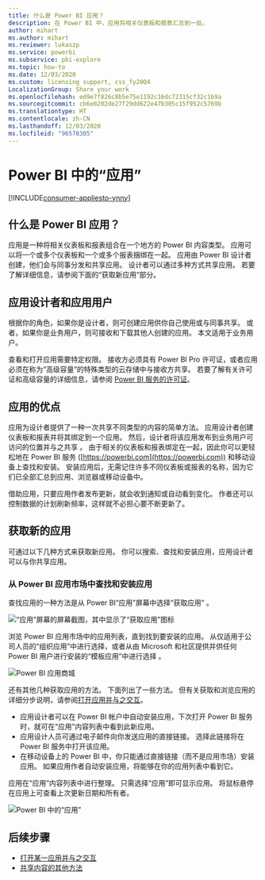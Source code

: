 ```yaml
---
title: 什么是 Power BI 应用？
description: 在 Power BI 中，应用将相关仪表板和报表汇总到一处。
author: mihart
ms.author: mihart
ms.reviewer: lukaszp
ms.service: powerbi
ms.subservice: pbi-explore
ms.topic: how-to
ms.date: 12/03/2020
ms.custom: licensing support, css_fy20Q4
LocalizationGroup: Share your work
ms.openlocfilehash: ed9e7f826c8b5e75e1192c16dc72315cf32c1b9a
ms.sourcegitcommit: cb6e0202de27f29dd622e47b305c15f952c5769b
ms.translationtype: HT
ms.contentlocale: zh-CN
ms.lasthandoff: 12/03/2020
ms.locfileid: "96578305"
---
```

# <a name="apps-in-power-bi"></a>Power BI 中的“应用”

[!INCLUDE[consumer-appliesto-ynny](../includes/consumer-appliesto-ynny.md)]


## <a name="what-is-a-power-bi-app"></a>什么是 Power BI 应用？
应用是一种将相关仪表板和报表组合在一个地方的 Power BI 内容类型。 应用可以将一个或多个仪表板和一个或多个报表捆绑在一起。 应用由 Power BI 设计者创建，他们会与同事分发和共享应用。 设计者可以通过多种方式共享应用。 若要了解详细信息，请参阅下面的“获取新应用”部分。 


## <a name="app-designers-and-app-users"></a>应用设计者和应用用户 
根据你的角色，如果你是设计者，则可创建应用供你自己使用或与同事共享。 或者，如果你是业务用户，则可接收和下载其他人创建的应用。 本文适用于业务用户。

查看和打开应用需要特定权限。 接收方必须具有 Power BI Pro 许可证，或者应用必须在称为“高级容量”的特殊类型的云存储中与接收方共享。 若要了解有关许可证和高级容量的详细信息，请参阅 [Power BI 服务的许可证](end-user-license.md)。

## <a name="advantages-of-apps"></a>应用的优点
应用为设计者提供了一种一次共享不同类型的内容的简单方法。 应用设计者创建仪表板和报表并将其绑定到一个应用。 然后，设计者将该应用发布到业务用户可访问的位置并与之共享 。 由于相关的仪表板和报表绑定在一起，因此你可以更轻松地在 Power BI 服务 ([https://powerbi.com](https://powerbi.com)) 和移动设备上查找和安装。 安装应用后，无需记住许多不同仪表板或报表的名称，因为它们已全部汇总到应用、浏览器或移动设备中。

借助应用，只要应用作者发布更新，就会收到通知或自动看到变化。 作者还可以控制数据的计划刷新频率，这样就不必担心要不断更新了。 

<!-- add conceptual art -->
## <a name="get-a-new-app"></a>获取新的应用
可通过以下几种方式来获取新应用。 你可以搜索、查找和安装应用，应用设计者可以与你共享应用。 

### <a name="find-and-install-apps-from-the-power-bi-apps-marketplace"></a>从 Power BI 应用市场中查找和安装应用
查找应用的一种方法是从 Power BI“应用”屏幕中选择“获取应用” 。 

![“应用”屏幕的屏幕截图，其中显示了“获取应用”图标](./media/end-user-apps/power-bi-get-apps-button.png)

浏览 Power BI 应用市场中的应用列表，直到找到要安装的应用。 从仅适用于公司人员的“组织应用”中进行选择，或者从由 Microsoft 和社区提供并供任何 Power BI 用户进行安装的“模板应用”中进行选择 。 

![Power BI 应用商城](./media/end-user-apps/power-bi-app-marketplace.png)

还有其他几种获取应用的方法。 下面列出了一些方法。 但有关获取和浏览应用的详细分步说明，请参阅[打开应用并与之交互](end-user-app-view.md)。

* 应用设计者可以在 Power BI 帐户中自动安装应用，下次打开 Power BI 服务时，就可在“应用”内容列表中看到此新应用。 
* 应用设计人员可通过电子邮件向你发送应用的直接链接。 选择此链接将在 Power BI 服务中打开该应用。
* 在移动设备上的 Power BI 中，你只能通过直接链接（而不是应用市场）安装应用。 如果应用作者自动安装应用，将能够在你的应用列表中看到它。 


应用在“应用”内容列表中进行整理。 只需选择“应用”即可显示应用。 将鼠标悬停在应用上可查看上次更新日期和所有者。 

![Power BI 中的“应用”](./media/end-user-apps/power-bi-apps.png)


## <a name="next-steps"></a>后续步骤
* [打开某一应用并与之交互](end-user-app-view.md)
* [共享内容的其他方法](end-user-shared-with-me.md)

